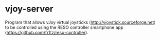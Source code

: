 # vjoy-server

Program that allows vJoy virtual joysticks (http://vjoystick.sourceforge.net)
to be controlled using the RESO controller smartphone app (https://github.com/fr1tz/reso-controller).
